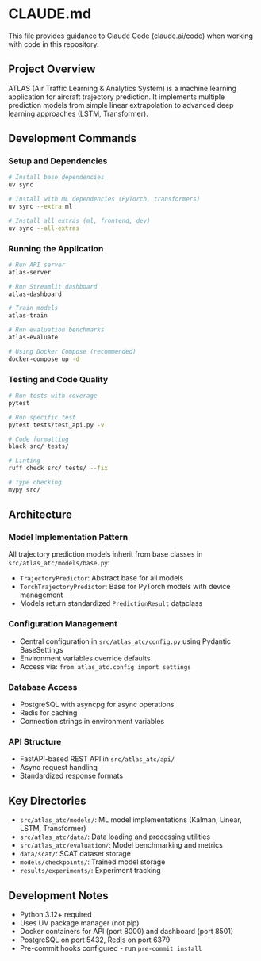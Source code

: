 # CLAUDE.md

This file provides guidance to Claude Code (claude.ai/code) when working with code in this repository.

## Project Overview

ATLAS (Air Traffic Learning & Analytics System) is a machine learning application for aircraft trajectory prediction. It implements multiple prediction models from simple linear extrapolation to advanced deep learning approaches (LSTM, Transformer).

## Development Commands

### Setup and Dependencies
```bash
# Install base dependencies
uv sync

# Install with ML dependencies (PyTorch, transformers)
uv sync --extra ml

# Install all extras (ml, frontend, dev)
uv sync --all-extras
```

### Running the Application
```bash
# Run API server
atlas-server

# Run Streamlit dashboard
atlas-dashboard

# Train models
atlas-train

# Run evaluation benchmarks
atlas-evaluate

# Using Docker Compose (recommended)
docker-compose up -d
```

### Testing and Code Quality
```bash
# Run tests with coverage
pytest

# Run specific test
pytest tests/test_api.py -v

# Code formatting
black src/ tests/

# Linting
ruff check src/ tests/ --fix

# Type checking
mypy src/
```

## Architecture

### Model Implementation Pattern
All trajectory prediction models inherit from base classes in `src/atlas_atc/models/base.py`:
- `TrajectoryPredictor`: Abstract base for all models
- `TorchTrajectoryPredictor`: Base for PyTorch models with device management
- Models return standardized `PredictionResult` dataclass

### Configuration Management
- Central configuration in `src/atlas_atc/config.py` using Pydantic BaseSettings
- Environment variables override defaults
- Access via: `from atlas_atc.config import settings`

### Database Access
- PostgreSQL with asyncpg for async operations
- Redis for caching
- Connection strings in environment variables

### API Structure
- FastAPI-based REST API in `src/atlas_atc/api/`
- Async request handling
- Standardized response formats

## Key Directories
- `src/atlas_atc/models/`: ML model implementations (Kalman, Linear, LSTM, Transformer)
- `src/atlas_atc/data/`: Data loading and processing utilities
- `src/atlas_atc/evaluation/`: Model benchmarking and metrics
- `data/scat/`: SCAT dataset storage
- `models/checkpoints/`: Trained model storage
- `results/experiments/`: Experiment tracking

## Development Notes
- Python 3.12+ required
- Uses UV package manager (not pip)
- Docker containers for API (port 8000) and dashboard (port 8501)
- PostgreSQL on port 5432, Redis on port 6379
- Pre-commit hooks configured - run `pre-commit install`